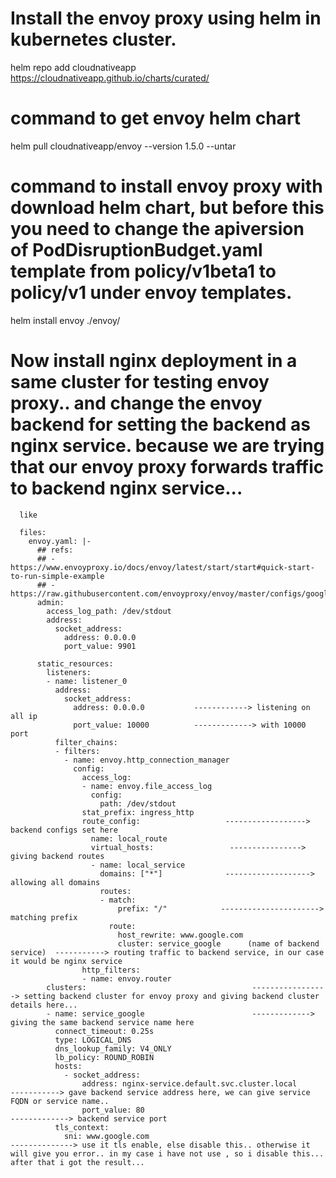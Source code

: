 # Install the envoy proxy using helm in kubernetes cluster.

   helm repo add cloudnativeapp https://cloudnativeapp.github.io/charts/curated/
   
   # command to get envoy helm chart   
   helm pull cloudnativeapp/envoy --version 1.5.0 --untar 
   # command to install envoy proxy with download helm chart, but before this you need to change the apiversion of PodDisruptionBudget.yaml template from policy/v1beta1 to policy/v1 under envoy templates.
   helm install envoy ./envoy/ 

   # Now install nginx deployment in a same cluster for testing envoy proxy.. and change the envoy backend for setting the backend as nginx service. because we are trying that our envoy proxy forwards traffic to backend nginx service...

      like    
      
      files:
        envoy.yaml: |-
          ## refs:
          ## - https://www.envoyproxy.io/docs/envoy/latest/start/start#quick-start-to-run-simple-example
          ## - https://raw.githubusercontent.com/envoyproxy/envoy/master/configs/google_com_proxy.v2.yaml
          admin:
            access_log_path: /dev/stdout
            address:
              socket_address:
                address: 0.0.0.0
                port_value: 9901
      
          static_resources:
            listeners:
            - name: listener_0
              address:
                socket_address:
                  address: 0.0.0.0           ------------> listening on all ip 
                  port_value: 10000          -------------> with 10000 port
              filter_chains:
              - filters:
                - name: envoy.http_connection_manager
                  config:
                    access_log:
                    - name: envoy.file_access_log
                      config:
                        path: /dev/stdout
                    stat_prefix: ingress_http
                    route_config:                   ------------------> backend configs set here
                      name: local_route
                      virtual_hosts:                 ----------------> giving backend routes
                      - name: local_service
                        domains: ["*"]              -------------------> allowing all domains
                        routes:
                        - match:
                            prefix: "/"            ----------------------> matching prefix
                          route:
                            host_rewrite: www.google.com
                            cluster: service_google      (name of backend service)  -----------> routing traffic to backend service, in our case it would be nginx service
                    http_filters:
                    - name: envoy.router
            clusters:                                     -----------------> setting backend cluster for envoy proxy and giving backend cluster details here...
            - name: service_google                        -------------> giving the same backend service name here     
              connect_timeout: 0.25s
              type: LOGICAL_DNS
              dns_lookup_family: V4_ONLY
              lb_policy: ROUND_ROBIN
              hosts:
                - socket_address:
                    address: nginx-service.default.svc.cluster.local            -----------> gave backend service address here, we can give service FQDN or service name..
                    port_value: 80                                              -------------> backend service port
              tls_context:
                sni: www.google.com                                             --------------> use it tls enable, else disable this.. otherwise it will give you error.. in my case i have not use , so i disable this... after that i got the result...  
              
